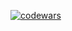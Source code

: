 [![codewars](https://www.codewars.com/users/Gr40in/badges/large)](https://www.codewars.com/users/Gr40in) 
